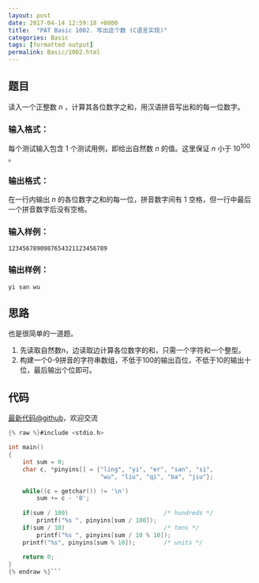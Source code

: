 ```yaml
---
layout: post
date: 2017-04-14 12:59:18 +0800
title:  "PAT Basic 1002. 写出这个数 (C语言实现)"
categories: Basic
tags: [formatted output]
permalink: Basic/1002.html
---
```


## 题目

读入一个正整数 $n$ ，计算其各位数字之和，用汉语拼音写出和的每一位数字。

### 输入格式：

每个测试输入包含 1 个测试用例，即给出自然数 $n$ 的值。这里保证 $n$ 小于 $10^{100}$ 。

### 输出格式：

在一行内输出 $n$ 的各位数字之和的每一位，拼音数字间有 1 空格，但一行中最后一个拼音数字后没有空格。

### 输入样例：

    
    
    1234567890987654321123456789
    

### 输出样例：

    
    
    yi san wu
    



## 思路


也是很简单的一道题。
1. 先读取自然数n，边读取边计算各位数字的和，只需一个字符和一个整型。
2. 构建一个0-9拼音的字符串数组，不低于100的输出百位，不低于10的输出十位，最后输出个位即可。

## 代码

[最新代码@github](https://github.com/OliverLew/PAT/blob/master/PATBasic/1002.c)，欢迎交流
```c
{% raw %}#include <stdio.h>

int main()
{
    int sum = 0;
    char c, *pinyins[] = {"ling", "yi", "er", "san", "si", 
                          "wu", "liu", "qi", "ba", "jiu"};

    while((c = getchar()) != '\n')  
        sum += c - '0';
    
    if(sum / 100)                           /* hundreds */
        printf("%s ", pinyins[sum / 100]);
    if(sum / 10)                            /* tens */
        printf("%s ", pinyins[sum / 10 % 10]);
    printf("%s", pinyins[sum % 10]);        /* units */
    
    return 0;
}
{% endraw %}```